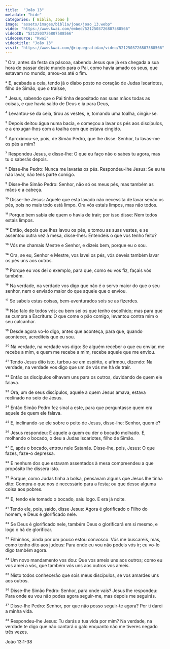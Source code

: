 ```yaml
---
title:  "João 13"
metadate: "hide"
categories: [ Biblia, Joao ]
image: "assets/images/biblia/joao/joao_13.webp"
video: "https://www.kwai.com/embed/5212503726807588566"
videoID: "5212503726807588566"
videosource: "Kwai"
videotitle: "João 13"
visit: "https://www.kwai.com/@riquegratidao/video/5212503726807588566"
---
```



¹ Ora, antes da festa da páscoa, sabendo Jesus que já era chegada a sua hora de passar deste mundo para o Pai, como havia amado os seus, que estavam no mundo, amou-os até o fim.

² E, acabada a ceia, tendo já o diabo posto no coração de Judas Iscariotes, filho de Simão, que o traísse,

³ Jesus, sabendo que o Pai tinha depositado nas suas mãos todas as coisas, e que havia saído de Deus e ia para Deus,

⁴ Levantou-se da ceia, tirou as vestes, e, tomando uma toalha, cingiu-se.

⁵ Depois deitou água numa bacia, e começou a lavar os pés aos discípulos, e a enxugar-lhos com a toalha com que estava cingido.


⁶ Aproximou-se, pois, de Simão Pedro, que lhe disse: Senhor, tu lavas-me os pés a mim?

⁷ Respondeu Jesus, e disse-lhe: O que eu faço não o sabes tu agora, mas tu o saberás depois.

⁸ Disse-lhe Pedro: Nunca me lavarás os pés. Respondeu-lhe Jesus: Se eu te não lavar, não tens parte comigo.

⁹ Disse-lhe Simão Pedro: Senhor, não só os meus pés, mas também as mãos e a cabeça.

¹⁰ Disse-lhe Jesus: Aquele que está lavado não necessita de lavar senão os pés, pois no mais todo está limpo. Ora vós estais limpos, mas não todos.

¹¹ Porque bem sabia ele quem o havia de trair; por isso disse: Nem todos estais limpos.

¹² Então, depois que lhes lavou os pés, e tomou as suas vestes, e se assentou outra vez à mesa, disse-lhes: Entendeis o que vos tenho feito?

¹³ Vós me chamais Mestre e Senhor, e dizeis bem, porque eu o sou.

¹⁴ Ora, se eu, Senhor e Mestre, vos lavei os pés, vós deveis também lavar os pés uns aos outros.

¹⁵ Porque eu vos dei o exemplo, para que, como eu vos fiz, façais vós também.

¹⁶ Na verdade, na verdade vos digo que não é o servo maior do que o seu senhor, nem o enviado maior do que aquele que o enviou.

¹⁷ Se sabeis estas coisas, bem-aventurados sois se as fizerdes.

¹⁸ Não falo de todos vós; eu bem sei os que tenho escolhido; mas para que se cumpra a Escritura: O que come o pão comigo, levantou contra mim o seu calcanhar.

¹⁹ Desde agora vo-lo digo, antes que aconteça, para que, quando acontecer, acrediteis que eu sou.

²⁰ Na verdade, na verdade vos digo: Se alguém receber o que eu enviar, me recebe a mim, e quem me recebe a mim, recebe aquele que me enviou.

²¹ Tendo Jesus dito isto, turbou-se em espírito, e afirmou, dizendo: Na verdade, na verdade vos digo que um de vós me há de trair.

²² Então os discípulos olhavam uns para os outros, duvidando de quem ele falava.

²³ Ora, um de seus discípulos, aquele a quem Jesus amava, estava reclinado no seio de Jesus.

²⁴ Então Simão Pedro fez sinal a este, para que perguntasse quem era aquele de quem ele falava.

²⁵ E, inclinando-se ele sobre o peito de Jesus, disse-lhe: Senhor, quem é?

²⁶ Jesus respondeu: É aquele a quem eu der o bocado molhado. E, molhando o bocado, o deu a Judas Iscariotes, filho de Simão.

²⁷ E, após o bocado, entrou nele Satanás. Disse-lhe, pois, Jesus: O que fazes, faze-o depressa.

²⁸ E nenhum dos que estavam assentados à mesa compreendeu a que propósito lhe dissera isto.

²⁹ Porque, como Judas tinha a bolsa, pensavam alguns que Jesus lhe tinha dito: Compra o que nos é necessário para a festa; ou que desse alguma coisa aos pobres.

³⁰ E, tendo ele tomado o bocado, saiu logo. E era já noite.

³¹ Tendo ele, pois, saído, disse Jesus: Agora é glorificado o Filho do homem, e Deus é glorificado nele.

³² Se Deus é glorificado nele, também Deus o glorificará em si mesmo, e logo o há de glorificar.

³³ Filhinhos, ainda por um pouco estou convosco. Vós me buscareis, mas, como tenho dito aos judeus: Para onde eu vou não podeis vós ir; eu vo-lo digo também agora.

³⁴ Um novo mandamento vos dou: Que vos ameis uns aos outros; como eu vos amei a vós, que também vós uns aos outros vos ameis.

³⁵ Nisto todos conhecerão que sois meus discípulos, se vos amardes uns aos outros.

³⁶ Disse-lhe Simão Pedro: Senhor, para onde vais? Jesus lhe respondeu: Para onde eu vou não podes agora seguir-me, mas depois me seguirás.

³⁷ Disse-lhe Pedro: Senhor, por que não posso seguir-te agora? Por ti darei a minha vida.

³⁸ Respondeu-lhe Jesus: Tu darás a tua vida por mim? Na verdade, na verdade te digo que não cantará o galo enquanto não me tiveres negado três vezes. 



João 13:1-38

